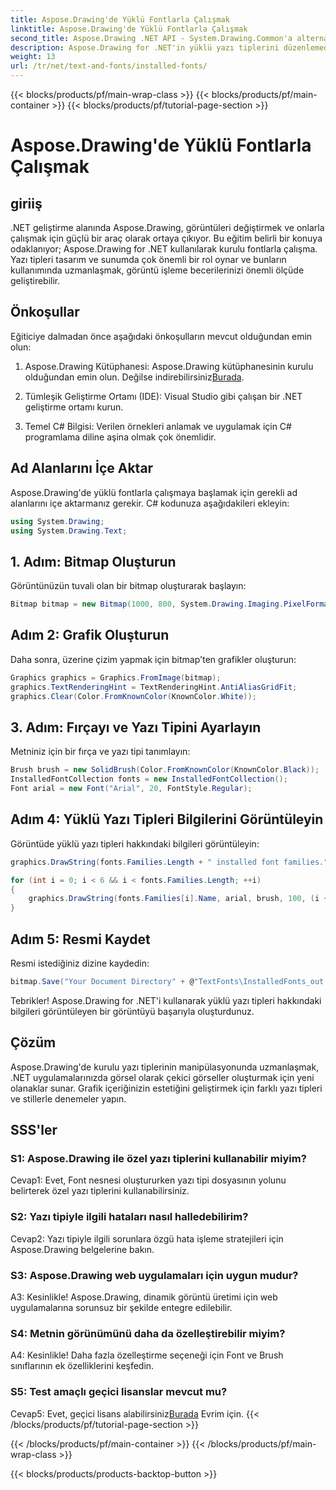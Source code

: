 ```yaml
---
title: Aspose.Drawing'de Yüklü Fontlarla Çalışmak
linktitle: Aspose.Drawing'de Yüklü Fontlarla Çalışmak
second_title: Aspose.Drawing .NET API - System.Drawing.Common'a alternatif
description: Aspose.Drawing for .NET'in yüklü yazı tiplerini düzenlemedeki gücünü keşfedin. Bu kapsamlı eğitimle görüntü işleme becerilerinizi geliştirin.
weight: 13
url: /tr/net/text-and-fonts/installed-fonts/
---
```


{{< blocks/products/pf/main-wrap-class >}}
{{< blocks/products/pf/main-container >}}
{{< blocks/products/pf/tutorial-page-section >}}

# Aspose.Drawing'de Yüklü Fontlarla Çalışmak

## giriiş

.NET geliştirme alanında Aspose.Drawing, görüntüleri değiştirmek ve onlarla çalışmak için güçlü bir araç olarak ortaya çıkıyor. Bu eğitim belirli bir konuya odaklanıyor; Aspose.Drawing for .NET kullanılarak kurulu fontlarla çalışma. Yazı tipleri tasarım ve sunumda çok önemli bir rol oynar ve bunların kullanımında uzmanlaşmak, görüntü işleme becerilerinizi önemli ölçüde geliştirebilir.

## Önkoşullar

Eğiticiye dalmadan önce aşağıdaki önkoşulların mevcut olduğundan emin olun:

1.  Aspose.Drawing Kütüphanesi: Aspose.Drawing kütüphanesinin kurulu olduğundan emin olun. Değilse indirebilirsiniz[Burada](https://releases.aspose.com/drawing/net/).

2. Tümleşik Geliştirme Ortamı (IDE): Visual Studio gibi çalışan bir .NET geliştirme ortamı kurun.

3. Temel C# Bilgisi: Verilen örnekleri anlamak ve uygulamak için C# programlama diline aşina olmak çok önemlidir.

## Ad Alanlarını İçe Aktar

Aspose.Drawing'de yüklü fontlarla çalışmaya başlamak için gerekli ad alanlarını içe aktarmanız gerekir. C# kodunuza aşağıdakileri ekleyin:

```csharp
using System.Drawing;
using System.Drawing.Text;
```

## 1. Adım: Bitmap Oluşturun

Görüntünüzün tuvali olan bir bitmap oluşturarak başlayın:

```csharp
Bitmap bitmap = new Bitmap(1000, 800, System.Drawing.Imaging.PixelFormat.Format32bppPArgb);
```

## Adım 2: Grafik Oluşturun

Daha sonra, üzerine çizim yapmak için bitmap'ten grafikler oluşturun:

```csharp
Graphics graphics = Graphics.FromImage(bitmap);
graphics.TextRenderingHint = TextRenderingHint.AntiAliasGridFit;
graphics.Clear(Color.FromKnownColor(KnownColor.White));
```

## 3. Adım: Fırçayı ve Yazı Tipini Ayarlayın

Metniniz için bir fırça ve yazı tipi tanımlayın:

```csharp
Brush brush = new SolidBrush(Color.FromKnownColor(KnownColor.Black));
InstalledFontCollection fonts = new InstalledFontCollection();
Font arial = new Font("Arial", 20, FontStyle.Regular);
```

## Adım 4: Yüklü Yazı Tipleri Bilgilerini Görüntüleyin

Görüntüde yüklü yazı tipleri hakkındaki bilgileri görüntüleyin:

```csharp
graphics.DrawString(fonts.Families.Length + " installed font families.", arial, brush, 100, 100);

for (int i = 0; i < 6 && i < fonts.Families.Length; ++i)
{
    graphics.DrawString(fonts.Families[i].Name, arial, brush, 100, (i + 2) * 100);
}
```

## Adım 5: Resmi Kaydet

Resmi istediğiniz dizine kaydedin:

```csharp
bitmap.Save("Your Document Directory" + @"TextFonts\InstalledFonts_out.png");
```

Tebrikler! Aspose.Drawing for .NET'i kullanarak yüklü yazı tipleri hakkındaki bilgileri görüntüleyen bir görüntüyü başarıyla oluşturdunuz.

## Çözüm

Aspose.Drawing'de kurulu yazı tiplerinin manipülasyonunda uzmanlaşmak, .NET uygulamalarınızda görsel olarak çekici görseller oluşturmak için yeni olanaklar sunar. Grafik içeriğinizin estetiğini geliştirmek için farklı yazı tipleri ve stillerle denemeler yapın.

## SSS'ler

### S1: Aspose.Drawing ile özel yazı tiplerini kullanabilir miyim?

Cevap1: Evet, Font nesnesi oluştururken yazı tipi dosyasının yolunu belirterek özel yazı tiplerini kullanabilirsiniz.

### S2: Yazı tipiyle ilgili hataları nasıl halledebilirim?

Cevap2: Yazı tipiyle ilgili sorunlara özgü hata işleme stratejileri için Aspose.Drawing belgelerine bakın.

### S3: Aspose.Drawing web uygulamaları için uygun mudur?

A3: Kesinlikle! Aspose.Drawing, dinamik görüntü üretimi için web uygulamalarına sorunsuz bir şekilde entegre edilebilir.

### S4: Metnin görünümünü daha da özelleştirebilir miyim?

A4: Kesinlikle! Daha fazla özelleştirme seçeneği için Font ve Brush sınıflarının ek özelliklerini keşfedin.

### S5: Test amaçlı geçici lisanslar mevcut mu?

 Cevap5: Evet, geçici lisans alabilirsiniz[Burada](https://purchase.aspose.com/temporary-license/) Evrim için.
{{< /blocks/products/pf/tutorial-page-section >}}

{{< /blocks/products/pf/main-container >}}
{{< /blocks/products/pf/main-wrap-class >}}

{{< blocks/products/products-backtop-button >}}
